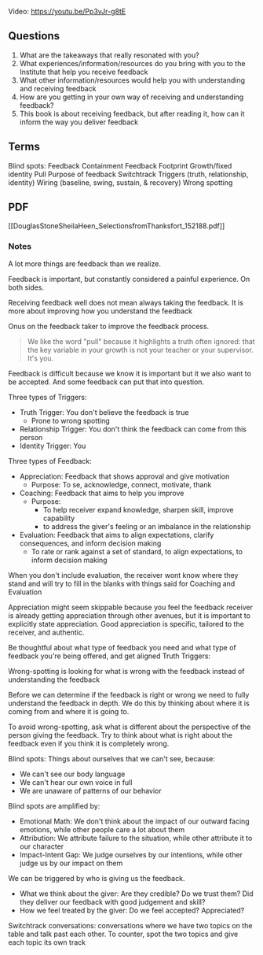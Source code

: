 Video: https://youtu.be/Pp3vJr-g8tE

## Questions
1. What are the takeaways that really resonated with you?
2. What experiences/information/resources do you bring with you to the Institute that help you receive feedback
3. What other information/resources would help you with understanding and receiving feedback
4. How are you getting in your own way of receiving and understanding feedback?
5. This book is about receiving feedback, but after reading it, how can it inform the way you deliver feedback

## Terms
Blind spots:
Feedback Containment
Feedback Footprint
Growth/fixed identity
Pull
Purpose of feedback
Switchtrack
Triggers (truth, relationship, identity)
Wiring (baseline, swing, sustain, & recovery)
Wrong spotting

## PDF
[[DouglasStoneSheilaHeen_SelectionsfromThanksfort_152188.pdf]]
### Notes
A lot more things are feedback than we realize.

Feedback is important, but constantly considered a painful experience. On both sides.

Receiving feedback well does not mean always taking the feedback. It is more about improving how you understand the feedback

Onus on the feedback taker to improve the feedback process.

> We like the word "pull" because it highlights a truth often ignored: that the key variable in your growth is not your teacher or your supervisor. It's you.

Feedback is difficult because we know it is important but it we also want to be accepted. And some feedback can put that into question.

Three types of  Triggers:
 - Truth Trigger: You don't believe the feedback is true
	 - Prone to wrong spotting
 - Relationship Trigger: You don't think the feedback can come from this person
 - Identity Trigger: You

Three types of Feedback:
- Appreciation: Feedback that shows approval and give motivation
	- Purpose: To se, acknowledge, connect, motivate, thank
- Coaching: Feedback that aims to help you improve 
	- Purpose: 
		- To help receiver expand knowledge, sharpen skill, improve capability
		- to address the giver's feeling or an imbalance in the relationship
- Evaluation: Feedback that aims to align expectations, clarify consequences, and inform decision making
	- To rate or rank against a set of standard, to align expectations, to inform decision making

When you don't include evaluation, the receiver wont know where they stand and will try to fill in the blanks with things said for Coaching and Evaluation 

Appreciation might seem skippable because you feel the feedback receiver is already getting appreciation through other avenues, but it is important to explicitly state appreciation. Good appreciation is specific, tailored to the receiver, and authentic.

Be thoughtful about what type of feedback you need and what type of feedback you're being offered, and get aligned 
Truth Triggers:

Wrong-spotting is looking for what is wrong with the feedback instead of understanding the feedback 

Before we can determine if the feedback is right or wrong we need to fully understand the feedback in depth. We do this by thinking about where it is coming from and where it is going to. 

To avoid wrong-spotting, ask what is different about the perspective of the person giving the feedback. Try to think about what is right about the feedback even if you think it is completely wrong.

Blind spots: Things about ourselves that we can't see, because:
- We can't see our body language
- We can't hear our own voice in full
- We are unaware of patterns of our behavior

Blind spots are amplified by:
- Emotional Math: We don't think about the impact of our outward facing emotions, while other people care a lot about them
- Attribution: We attribute failure to the situation, while other attribute it to our character
- Impact-Intent Gap: We judge ourselves by our intentions, while other judge us by our impact on them


We can be triggered by who is giving us the feedback. 
- What we think about the giver: Are they credible? Do we trust them? Did they deliver our feedback with good judgement and skill?
- How we feel treated by the giver: Do we feel accepted? Appreciated?

Switchtrack conversations: conversations where we have two topics on the table and talk past each other. To counter, spot the two topics and give each topic its own track



